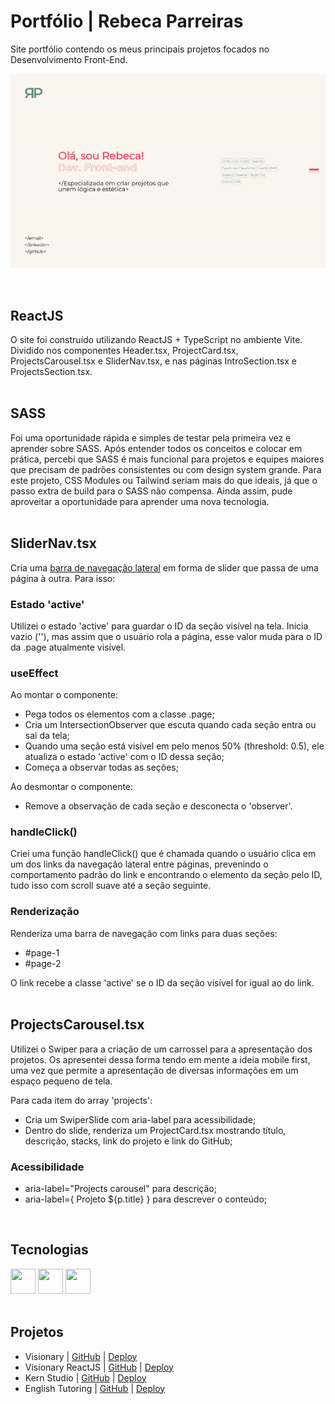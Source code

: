 # Portfólio | Rebeca Parreiras

Site portfólio contendo os meus principais projetos focados no Desenvolvimento Front-End. 

<p align="center">
  <img src="./public/images/portfolio-gif.gif" alt="Demonstração do site">
</p>

<br>

## ReactJS 
O site foi construído utilizando ReactJS + TypeScript no ambiente Vite. Dividido nos componentes Header.tsx, ProjectCard.tsx, ProjectsCarousel.tsx e SliderNav.tsx, e nas páginas IntroSection.tsx e ProjectsSection.tsx. 
<br><br>

## SASS
Foi uma oportunidade rápida e simples de testar pela primeira vez e aprender sobre SASS. Após entender todos os conceitos e colocar em prática, percebi que SASS é mais funcional para projetos e equipes maiores que precisam de padrões consistentes ou com design system grande. Para este projeto, CSS Modules ou Tailwind seriam mais do que ideais, já que o passo extra de build para o SASS não compensa. Ainda assim, pude aproveitar a oportunidade para aprender uma nova tecnologia.
<br><br>

## SliderNav.tsx
Cria uma <a href="https://github.com/rebecaparreiras/portfolio-2025/blob/main/src/components/SliderNav.tsx">barra de navegação lateral</a> em forma de slider que passa de uma página à outra. Para isso:

### Estado 'active'
Utilizei o estado 'active' para guardar o ID da seção visível na tela. Inicia vazio (''), mas assim que o usuário rola a página, esse valor muda para o ID da .page atualmente visível. 

### useEffect
Ao montar o componente:
<ul>
<li>Pega todos os elementos com a classe .page;</li>
<li>Cria um IntersectionObserver que escuta quando cada seção entra ou sai da tela;</li>
<li>Quando uma seção está visível em pelo menos 50% (threshold: 0.5), ele atualiza o estado 'active' com o ID dessa seção;</li>
<li>Começa a observar todas as seções;</li>
</ul>

Ao desmontar o componente:
<ul>
<li>Remove a observação de cada seção e desconecta o 'observer'.</li>
</ul>

### handleClick()
Criei uma função handleClick() que é chamada quando o usuário clica em um dos links da navegação lateral entre páginas, prevenindo o comportamento padrão do link e encontrando o elemento da seção pelo ID, tudo isso com scroll suave até a seção seguinte.

### Renderização
Renderiza uma barra de navegação com links para duas seções:
<ul>
<li>#page-1</li>
<li>#page-2</li>
</ul>
O link recebe a classe 'active' se o ID da seção visível for igual ao do link. 
<br><br>

## ProjectsCarousel.tsx
Utilizei o Swiper para a criação de um carrossel para a apresentação dos projetos. Os apresentei dessa forma tendo em mente a ideia mobile first, uma vez que permite a apresentação de diversas informações em um espaço pequeno de tela. 

Para cada item do array 'projects':
<ul>
<li>Cria um SwiperSlide com aria-label para acessibilidade;</li>
<li>Dentro do slide, renderiza um ProjectCard.tsx mostrando título, descrição, stacks, link do projeto e link do GitHub;</li>
</ul>

### Acessibilidade
<ul>
<li>aria-label="Projects carousel" para descrição;</li>
<li>aria-label={ Projeto ${p.title} } para descrever o conteúdo;</li>
</ul>
<br>

## Tecnologias
<img src="https://cdn.jsdelivr.net/gh/devicons/devicon@latest/icons/react/react-original.svg" width="40" height="40"/> <img src="https://cdn.jsdelivr.net/gh/devicons/devicon@latest/icons/sass/sass-original.svg" width="40" height="40"/> <img src="https://cdn.jsdelivr.net/gh/devicons/devicon@latest/icons/typescript/typescript-original.svg" width="40" height="40"/>
<br><br>
          
## Projetos
<ul>
  <li>Visionary | <a href="https://github.com/rebecaparreiras/visionary">GitHub</a> | <a href="https://visionary-production.up.railway.app">Deploy</a></li>
  <li>Visionary ReactJS | <a href="https://github.com/rebecaparreiras/visionary-react/tree/main">GitHub</a> | <a href="https://visionary-react-production.up.railway.app">Deploy</a></li>
  <li>Kern Studio | <a href="https://github.com/rebecaparreiras/kern-studio">GitHub</a> | <a href="https://kernstudio.com.br/gallery">Deploy</a></li>
  <li>English Tutoring | <a href="https://github.com/rebecaparreiras/english-tutoring">GitHub</a> | <a href="https://english-tutoring-production.up.railway.app">Deploy</a></li>
</ul>



